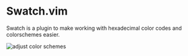 # Swatch.vim

Swatch is a plugin to make working with hexadecimal color codes and colorschemes easier.

![adjust color schemes](https://media.giphy.com/media/SSc9tHaMEPPw7XYuTF/giphy.gif)

